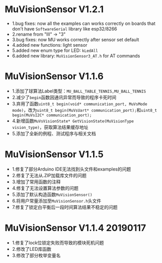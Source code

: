 MuVisionSensor V1.2.1
==============================
- 1.bug fixes: now all the examples can works correctly on boards that don't have `SoftwareSerial` library like esp32/8266
- 2.rename from "III" -> "3"
- 3.bug fixes: now MU works correctly after sensor set default
- 4.added new functions: light sensor
- 5.added new enum type for LED: `kLedAll`
- 6.added new library: `MuVisionSensor3_AT.h` for AT commands

MuVisionSensor V1.1.6
==============================
* 1.添加了球算法Label类型：`MU_BALL_TABLE_TENNIS,MU_BALL_TENNIS`
* 2.减少了`begin`函数因通讯异常而导致的程序卡死时间
* 3.弃用了函数`uint8_t begin(void* communication_port, MuVsMode mode)`，改为`uint8_t begin(MuVsUart* communication_port);`和`uint8_t begin(MuVsI2C* communication_port);`
* 4.新增函数`MuVsVisionState* GetVisionState(MuVisionType vision_type)`，获取算法结果缓存地址
* 5.添加了全新的例程、测试程序与相关文档

MuVisionSensor V1.1.5
==============================
* 1.修复了部分Arduino IDE无法找到头文件和examples的问题
* 2.修复了无法从.ZIP加载库文件的问题
* 3.增加了常用函数的注释
* 4.修复了无法设置算法参数的问题
* 5.添加了默认构造函数`MuVisionSensor()`
* 6.将用户常量添加至`MuVisionSensor.h`头文件
* 7.修复了锁定白平衡后一段时间算法结果不稳定的问题

MuVisionSensor V1.1.4 20190117
==============================
* 1.修复了lock位锁定失败而导致的模块死机问题
* 2.修改了LED库函数
* 3.修改了部分枚举变量名


